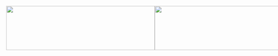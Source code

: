 <div style="display: flex;">

  <img  height="120px" width="400px"
    src="https://github-readme-stats.vercel.app/api?username=BinaryFool-Hub&theme=github&show_icons=true&locale=cn&count_private=true&include_all_commits=true&hide=prs,issues"
    alt="" />

  <img  height="120px" width="400px"
    src="https://github-readme-stats.vercel.app/api/top-langs/?username=BinaryFool-Hub&layout=compact&locale=cn&theme=github"
    alt="" />
</div>
